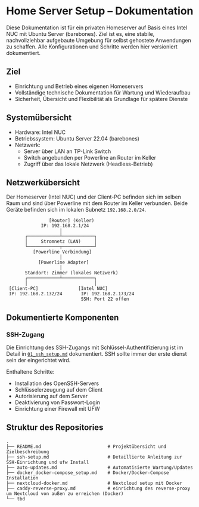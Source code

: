 # Home Server Setup – Dokumentation

Diese Dokumentation ist für ein privaten Homeserver auf Basis eines Intel NUC mit Ubuntu Server (barebones). Ziel ist es, eine stabile, nachvollziehbar aufgebaute Umgebung für selbst gehostete Anwendungen zu schaffen. Alle Konfigurationen und Schritte werden hier versioniert dokumentiert.

## Ziel

- Einrichtung und Betrieb eines eigenen Homeservers
- Vollständige technische Dokumentation für Wartung und Wiederaufbau
- Sicherheit, Übersicht und Flexibilität als Grundlage für spätere Dienste

## Systemübersicht

- Hardware: Intel NUC
- Betriebssystem: Ubuntu Server 22.04 (barebones)
- Netzwerk:
  - Server über LAN an TP-Link Switch
  - Switch angebunden per Powerline an Router im Keller
  - Zugriff über das lokale Netzwerk (Headless-Betrieb)
 
## Netzwerkübersicht

Der Homeserver (Intel NUC) und der Client-PC befinden sich im selben Raum und sind über Powerline mit dem Router im Keller verbunden. Beide Geräte befinden sich im lokalen Subnetz `192.168.2.0/24`.


                    [Router] (Keller)
                 IP: 192.168.2.1/24
                        │
           ┌────────────┴────────────┐
           │     Stromnetz (LAN)     │
           └────────────┬────────────┘
              [Powerline Verbindung]
                        │
                [Powerline Adapter]
                        │
           Standort: Zimmer (lokales Netzwerk)
           ┌────────────┴────────────┐
           │                         │
     [Client-PC]               [Intel NUC]
     IP: 192.168.2.132/24       IP: 192.168.2.173/24
                                SSH: Port 22 offen


## Dokumentierte Komponenten

### SSH-Zugang

Die Einrichtung des SSH-Zugangs mit Schlüssel-Authentifizierung ist im Detail in [`01_ssh_setup.md`](./01_ssh_setup.md) dokumentiert. SSH sollte immer der erste dienst sein der eingerichtet wird.

Enthaltene Schritte:
- Installation des OpenSSH-Servers
- Schlüsselerzeugung auf dem Client
- Autorisierung auf dem Server
- Deaktivierung von Passwort-Login
- Einrichtung einer Firewall mit UFW

## Struktur des Repositories

```plaintext
.
├── README.md                         # Projektübersicht und Zielbeschreibung
├── ssh-setup.md                      # Detaillierte Anleitung zur SSH-Einrichtung und ufw Install
├── auto-updates.md                   # Automatisierte Wartung/Updates
├── docker_docker-compose_setup.md    # Docker/Docker-Compose Installation
├── nextcloud-docker.md               # Nextcloud setup mit Docker
├── caddy-reverse-proxy.md            # einrichtung des reverse-proxy um Nextcloud von außen zu erreichen (Docker)
└── tbd
